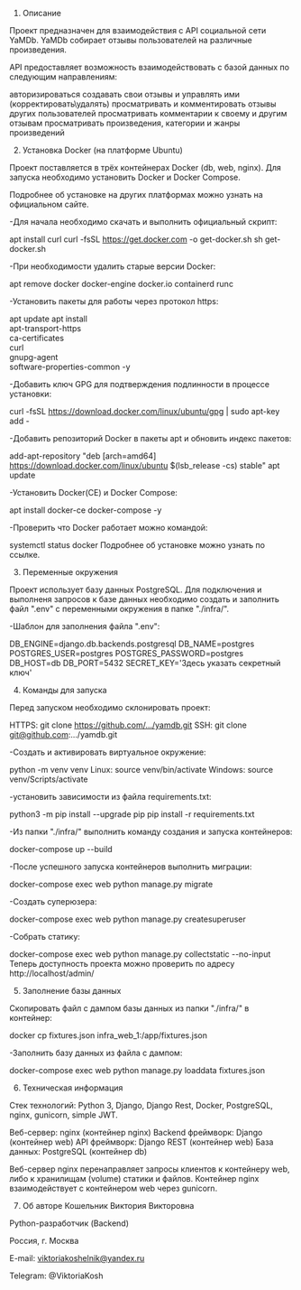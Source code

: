1. Описание


Проект предназначен для взаимодействия с API социальной сети YaMDb. YaMDb собирает отзывы пользователей на различные произведения.

API предоставляет возможность взаимодействовать с базой данных по следующим направлениям:

авторизироваться
создавать свои отзывы и управлять ими (корректировать\удалять)
просматривать и комментировать отзывы других пользователей
просматривать комментарии к своему и другим отзывам
просматривать произведения, категории и жанры произведений


2. Установка Docker (на платформе Ubuntu)


Проект поставляется в трёх контейнерах Docker (db, web, nginx). Для запуска необходимо установить Docker и Docker Compose.

Подробнее об установке на других платформах можно узнать на официальном сайте.

-Для начала необходимо скачать и выполнить официальный скрипт:

apt install curl
curl -fsSL https://get.docker.com -o get-docker.sh
sh get-docker.sh

-При необходимости удалить старые версии Docker:

apt remove docker docker-engine docker.io containerd runc

-Установить пакеты для работы через протокол https:

apt update
apt install \
  apt-transport-https \
  ca-certificates \
  curl \
  gnupg-agent \
  software-properties-common -y
  
-Добавить ключ GPG для подтверждения подлинности в процессе установки:

curl -fsSL https://download.docker.com/linux/ubuntu/gpg | sudo apt-key add -

-Добавить репозиторий Docker в пакеты apt и обновить индекс пакетов:

add-apt-repository "deb [arch=amd64] https://download.docker.com/linux/ubuntu $(lsb_release -cs) stable" 
apt update

-Установить Docker(CE) и Docker Compose:

apt install docker-ce docker-compose -y

-Проверить что Docker работает можно командой:

systemctl status docker
Подробнее об установке можно узнать по ссылке.


3. Переменные окружения


Проект использует базу данных PostgreSQL.
Для подключения и выполненя запросов к базе данных необходимо создать и заполнить файл ".env" с переменными окружения в папке "./infra/".

-Шаблон для заполнения файла ".env":

DB_ENGINE=django.db.backends.postgresql
DB_NAME=postgres
POSTGRES_USER=postgres
POSTGRES_PASSWORD=postgres
DB_HOST=db
DB_PORT=5432
SECRET_KEY='Здесь указать секретный ключ'


4. Команды для запуска


Перед запуском необходимо склонировать проект:

HTTPS: git clone https://github.com/.../yamdb.git
SSH: git clone git@github.com:.../yamdb.git

-Cоздать и активировать виртуальное окружение:

python -m venv venv
Linux: source venv/bin/activate
Windows: source venv/Scripts/activate

-установить зависимости из файла requirements.txt:

python3 -m pip install --upgrade pip
pip install -r requirements.txt

-Из папки "./infra/" выполнить команду создания и запуска контейнеров:

docker-compose up --build

-После успешного запуска контейнеров выполнить миграции:

docker-compose exec web python manage.py migrate

-Создать суперюзера:

docker-compose exec web python manage.py createsuperuser

-Собрать статику:

docker-compose exec web python manage.py collectstatic --no-input 
Теперь доступность проекта можно проверить по адресу http://localhost/admin/


5. Заполнение базы данных


Скопировать файл с дампом базы данных из папки "./infra/" в контейнер:

docker cp fixtures.json infra_web_1:/app/fixtures.json

-Заполнить базу данных из файла с дампом:

docker-compose exec web python manage.py loaddata fixtures.json


6. Техническая информация


Стек технологий: Python 3, Django, Django Rest, Docker, PostgreSQL, nginx, gunicorn, simple JWT.

Веб-сервер: nginx (контейнер nginx)
Backend фреймворк: Django (контейнер web)
API фреймворк: Django REST (контейнер web)
База данных: PostgreSQL (контейнер db)

Веб-сервер nginx перенаправляет запросы клиентов к контейнеру web, либо к хранилищам (volume) статики и файлов.
Контейнер nginx взаимодействует с контейнером web через gunicorn.

7. Об авторе
Кошельник Виктория Викторовна

Python-разработчик (Backend)

Россия, г. Москва

E-mail: viktoriakoshelnik@yandex.ru

Telegram: @ViktoriaKosh
